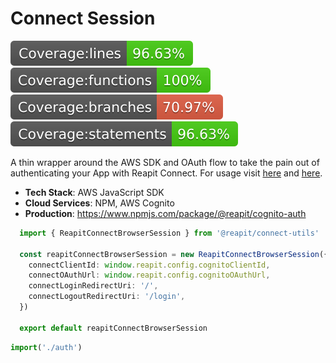 # Connect Session

![lines](./src/tests/badges/badge-lines.svg) ![functions](./src/tests/badges/badge-functions.svg) ![branches](./src/tests/badges/badge-branches.svg) ![statements](./src/tests/badges/badge-statements.svg)

A thin wrapper around the AWS SDK and OAuth flow to take the pain out of authenticating your App with Reapit Connect. For usage visit [here](https://foundations-documentation.reapit.cloud/api/web#cognito-auth) and [here](https://foundations-documentation.reapit.cloud/open-source/packages#cognito-auth).

- **Tech Stack**: AWS JavaScript SDK
- **Cloud Services**: NPM, AWS Cognito
- **Production**: https://www.npmjs.com/package/@reapit/cognito-auth

```ts
  import { ReapitConnectBrowserSession } from '@reapit/connect-utils'

  const reapitConnectBrowserSession = new ReapitConnectBrowserSession({
    connectClientId: window.reapit.config.cognitoClientId,
    connectOAuthUrl: window.reapit.config.cognitoOAuthUrl,
    connectLoginRedirectUri: '/',
    connectLogoutRedirectUri: '/login',
  })

  export default reapitConnectBrowserSession
```

```ts
import('./auth')
```
